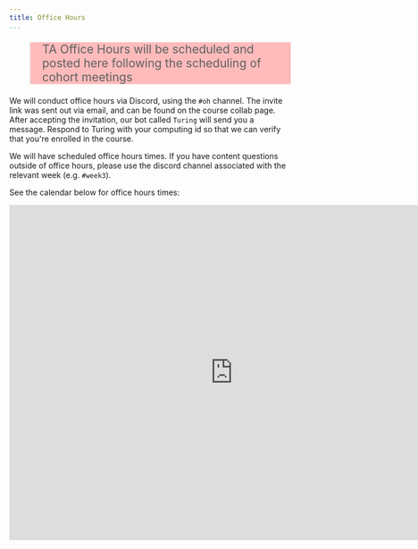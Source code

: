 ```yaml
---
title: Office Hours
...
```


<blockquote style="background-color:#fbb; font-size:150%">TA Office Hours will be scheduled and posted here following the scheduling of cohort meetings</blockquote>

We will conduct office hours via Discord, using the `#oh` channel. The invite link was sent out via email, and can be found on the course collab page. After accepting the invitation, our bot called `Turing` will send you a message. Respond to Turing with your computing id so that we can verify that you're enrolled in the course.

We will have scheduled office hours times. If you have content questions outside of office hours, please use the discord channel associated with the relevant week (e.g. `#week3`).


See the calendar below for office hours times:


<iframe src="https://calendar.google.com/calendar/embed?src=kmf2gjk9ne5f6odf9t126a1gjs%40group.calendar.google.com&ctz=America%2FNew_York&amp;mode=WEEK" style="border: 0" width="800" height="600" frameborder="0" scrolling="no"></iframe>


